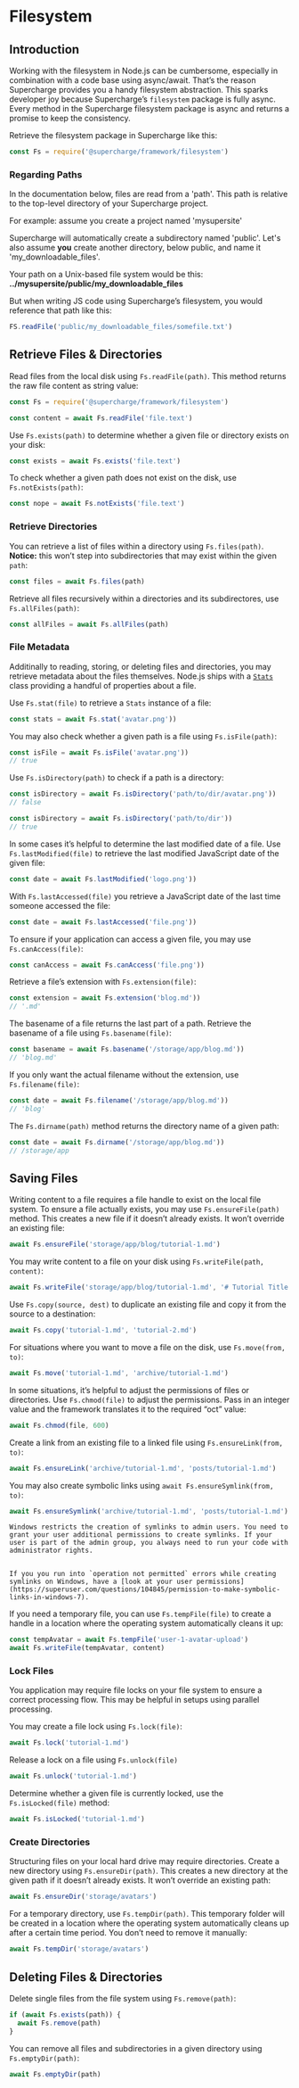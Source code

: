 # Filesystem


## Introduction
Working with the filesystem in Node.js can be cumbersome, especially in combination with a code base using async/await. That’s the reason Supercharge provides you a handy filesystem abstraction. This sparks developer joy because Supercharge’s `filesystem` package is fully async. Every method in the Supercharge filesystem package is async and returns a promise to keep the consistency.

Retrieve the filesystem package in Supercharge like this:

```js
const Fs = require('@supercharge/framework/filesystem')
```
### Regarding Paths
In the documentation below, files are read from a 'path'.  This path is relative to the top-level directory of your Supercharge project.

For example: assume you create a project named 'mysupersite'

Supercharge will automatically create a subdirectory named 'public'.  Let's also assume **you** create another directory, below public, and name it 'my_downloadable_files'.

Your path on a Unix-based file system would be this:  **../mysupersite/public/my_downloadable_files**

But when writing JS code using Supercharge’s filesystem, you would reference that path like this:
```js
FS.readFile('public/my_downloadable_files/somefile.txt')
```
 
## Retrieve Files & Directories
Read files from the local disk using `Fs.readFile(path)`. This method returns the raw file content as string value:

```js
const Fs = require('@supercharge/framework/filesystem')

const content = await Fs.readFile('file.text')
```

Use `Fs.exists(path)` to determine whether a given file or directory exists on your disk:

```js
const exists = await Fs.exists('file.text')
```

To check whether a given path does not exist on the disk, use `Fs.notExists(path)`:

```js
const nope = await Fs.notExists('file.text')
```


### Retrieve Directories
You can retrieve a list of files within a directory using `Fs.files(path)`. **Notice:** this won’t step into subdirectories that may exist within the given `path`:

```js
const files = await Fs.files(path)
```

Retrieve all files recursively within a directories and its subdirectores, use `Fs.allFiles(path)`:

```js
const allFiles = await Fs.allFiles(path)
```


### File Metadata
Additinally to reading, storing, or deleting files and directories, you may retrieve metadata about the files themselves. Node.js ships with a [`Stats`](https://nodejs.org/docs/latest-v8.x/api/fs.html#fs_class_fs_stats) class providing a handful of properties about a file.

Use `Fs.stat(file)` to retrieve a `Stats` instance of a file:

```js
const stats = await Fs.stat('avatar.png'))
```

You may also check whether a given path is a file using `Fs.isFile(path)`:

```js
const isFile = await Fs.isFile('avatar.png'))
// true
```

Use `Fs.isDirectory(path)` to check if a path is a directory:

```js
const isDirectory = await Fs.isDirectory('path/to/dir/avatar.png'))
// false

const isDirectory = await Fs.isDirectory('path/to/dir'))
// true
```

In some cases it’s helpful to determine the last modified date of a file. Use `Fs.lastModified(file)` to retrieve the last modified JavaScript date of the given file:

```js
const date = await Fs.lastModified('logo.png'))
```

With `Fs.lastAccessed(file)` you retrieve a JavaScript date of the last time someone accessed the file:

```js
const date = await Fs.lastAccessed('file.png'))
```

To ensure if your application can access a given file, you may use `Fs.canAccess(file)`:

```js
const canAccess = await Fs.canAccess('file.png'))
```

Retrieve a file’s extension with `Fs.extension(file)`:

```js
const extension = await Fs.extension('blog.md'))
// '.md'
```

The basename of a file returns the last part of a path. Retrieve the basename of a file using `Fs.basename(file)`:

```js
const basename = await Fs.basename('/storage/app/blog.md'))
// 'blog.md'
```

If you only want the actual filename without the extension, use `Fs.filename(file)`:

```js
const date = await Fs.filename('/storage/app/blog.md'))
// 'blog'
```

The `Fs.dirname(path)` method returns the directory name of a given path:

```js
const date = await Fs.dirname('/storage/app/blog.md'))
// /storage/app
```


## Saving Files
Writing content to a file requires a file handle to exist on the local file system. To ensure a file actually exists, you may use `Fs.ensureFile(path)` method. This creates a new file if it doesn’t already exists. It won’t override an existing file:

```js
await Fs.ensureFile('storage/app/blog/tutorial-1.md')
```

You may write content to a file on your disk using `Fs.writeFile(path, content)`:

```js
await Fs.writeFile('storage/app/blog/tutorial-1.md', '# Tutorial Title')
```

Use `Fs.copy(source, dest)` to duplicate an existing file and copy it from the source to a destination:

```js
await Fs.copy('tutorial-1.md', 'tutorial-2.md')
```

For situations where you want to move a file on the disk, use `Fs.move(from, to)`:

```js
await Fs.move('tutorial-1.md', 'archive/tutorial-1.md')
```

In some situations, it’s helpful to adjust the permissions of files or directories. Use `Fs.chmod(file)` to adjust the permissions. Pass in an integer value and the framework translates it to the required “oct” value:

```js
await Fs.chmod(file, 600)
```

Create a link from an existing file to a linked file using `Fs.ensureLink(from, to)`:
```js
await Fs.ensureLink('archive/tutorial-1.md', 'posts/tutorial-1.md')
```

You may also create symbolic links using `await Fs.ensureSymlink(from, to)`:

```js
await Fs.ensureSymlink('archive/tutorial-1.md', 'posts/tutorial-1.md')
```

```info
Windows restricts the creation of symlinks to admin users. You need to grant your user additional permissions to create symlinks. If your user is part of the admin group, you always need to run your code with administrator rights.


If you you run into `operation not permitted` errors while creating symlinks on Windows, have a [look at your user permissions](https://superuser.com/questions/104845/permission-to-make-symbolic-links-in-windows-7).
```

If you need a temporary file, you can use `Fs.tempFile(file)` to create a handle in a location where the operating system automatically cleans it up:

```js
const tempAvatar = await Fs.tempFile('user-1-avatar-upload')
await Fs.writeFile(tempAvatar, content)
```


### Lock Files
You application may require file locks on your file system to ensure a correct processing flow. This may be helpful in setups using parallel processing.

You may create a file lock using `Fs.lock(file)`:

```js
await Fs.lock('tutorial-1.md')
```

Release a lock on a file using `Fs.unlock(file)`

```js
await Fs.unlock('tutorial-1.md')
```

Determine whether a given file is currently locked, use the `Fs.isLocked(file)` method:

```js
await Fs.isLocked('tutorial-1.md')
```


### Create Directories
Structuring files on your local hard drive may require directories. Create a new directory using `Fs.ensureDir(path)`. This creates a new directory at the given path if it doesn’t already exists. It won’t override an existing path:

```js
await Fs.ensureDir('storage/avatars')
```

For a temporary directory, use `Fs.tempDir(path)`. This temporary folder will be created in a location where the operating system automatically cleans up after a certain time period. You don’t need to remove it manually:

```js
await Fs.tempDir('storage/avatars')
```


## Deleting Files & Directories
Delete single files from the file system using `Fs.remove(path)`:

```js
if (await Fs.exists(path)) {
  await Fs.remove(path)
}
```

You can remove all files and subdirectories in a given directory using `Fs.emptyDir(path)`:

```js
await Fs.emptyDir(path)
```
